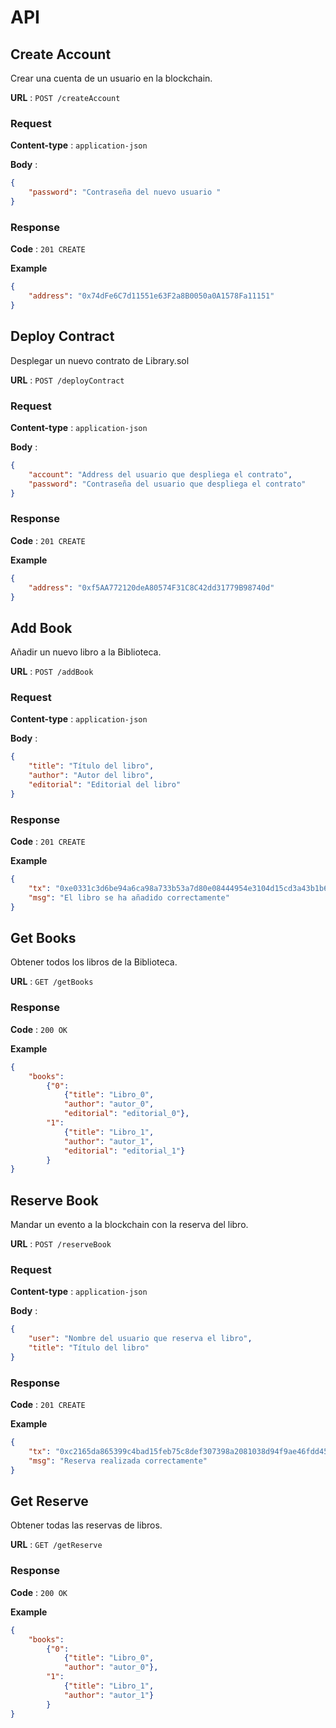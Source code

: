 # API

## Create Account

Crear una cuenta de un usuario en la blockchain.

**URL** : `POST /createAccount`

### Request
**Content-type** : `application-json`

**Body** : 
```json
{
    "password": "Contraseña del nuevo usuario "
}
```

### Response

**Code** : `201 CREATE`

**Example**
```json
{
    "address": "0x74dFe6C7d11551e63F2a8B0050a0A1578Fa11151"
}
```


## Deploy Contract

Desplegar un nuevo contrato de Library.sol

**URL** : `POST /deployContract`

### Request
**Content-type** : `application-json`

**Body** : 
```json
{
    "account": "Address del usuario que despliega el contrato",
    "password": "Contraseña del usuario que despliega el contrato"
}
```

### Response

**Code** : `201 CREATE`

**Example**
```json
{
    "address": "0xf5AA772120deA80574F31C8C42dd31779B98740d"
}
```

## Add Book
Añadir un nuevo libro a la Biblioteca.

**URL** : `POST /addBook`

### Request
**Content-type** : `application-json`

**Body** : 
```json
{
    "title": "Título del libro",
    "author": "Autor del libro",
    "editorial": "Editorial del libro"
}
```

### Response

**Code** : `201 CREATE`

**Example**
```json
{
    "tx": "0xe0331c3d6be94a6ca98a733b53a7d80e08444954e3104d15cd3a43b1b646f2dc",
    "msg": "El libro se ha añadido correctamente"
}
```

## Get Books
Obtener todos los libros de la Biblioteca.

**URL** : `GET /getBooks`

### Response

**Code** : `200 OK`

**Example**
```json
{
    "books": 
        {"0": 
            {"title": "Libro_0", 
            "author": "autor_0", 
            "editorial": "editorial_0"}, 
        "1": 
            {"title": "Libro_1", 
            "author": "autor_1", 
            "editorial": "editorial_1"}
        }
}
```


## Reserve Book
Mandar un evento a la blockchain con la reserva del libro.

**URL** : `POST /reserveBook`

### Request
**Content-type** : `application-json`

**Body** : 
```json
{
    "user": "Nombre del usuario que reserva el libro",
    "title": "Título del libro"
}
```

### Response

**Code** : `201 CREATE`

**Example**
```json
{
    "tx": "0xc2165da865399c4bad15feb75c8def307398a2081038d94f9ae46fdd4577ea31",
    "msg": "Reserva realizada correctamente"
}
```

## Get Reserve 
Obtener todas las reservas de libros.

**URL** : `GET /getReserve`

### Response

**Code** : `200 OK`

**Example**
```json
{
    "books": 
        {"0": 
            {"title": "Libro_0", 
            "author": "autor_0"}, 
        "1": 
            {"title": "Libro_1", 
            "author": "autor_1"}
        }
}
```